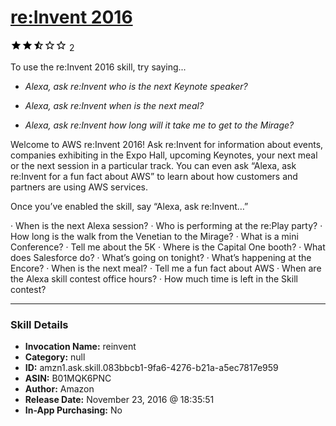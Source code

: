 # [re:Invent 2016](http://alexa.amazon.com/#skills/amzn1.ask.skill.083bbcb1-9fa6-4276-b21a-a5ec7817e959)
![2.5 stars](../../images/ic_star_black_18dp_1x.png)![2.5 stars](../../images/ic_star_black_18dp_1x.png)![2.5 stars](../../images/ic_star_half_black_18dp_1x.png)![2.5 stars](../../images/ic_star_border_black_18dp_1x.png)![2.5 stars](../../images/ic_star_border_black_18dp_1x.png) 2

To use the re:Invent 2016 skill, try saying...

* *Alexa, ask re:Invent who is the next Keynote speaker?*

* *Alexa, ask re:Invent when is the next meal?*

* *Alexa, ask re:Invent how long will it take me to get to the Mirage?*

Welcome to AWS re:Invent 2016! Ask re:Invent for information about events, companies exhibiting in the Expo Hall, upcoming Keynotes, your next meal or the next session in a particular track. You can even ask “Alexa, ask re:Invent for a fun fact about AWS” to learn about how customers and partners are using AWS services.
 
Once you’ve enabled the skill, say “Alexa, ask re:Invent…”
 
·         When is the next Alexa session?
·         Who is performing at the re:Play party?
·         How long is the walk from the Venetian to the Mirage?
·         What is a mini Conference?
·         Tell me about the 5K
·         Where is the Capital One booth?
·         What does Salesforce do?
·         What’s going on tonight?
·         What’s happening at the Encore?
·         When is the next meal?
·         Tell me a fun fact about AWS
·         When are the Alexa skill contest office hours?
·         How much time is left in the Skill contest?

***

### Skill Details

* **Invocation Name:** reinvent
* **Category:** null
* **ID:** amzn1.ask.skill.083bbcb1-9fa6-4276-b21a-a5ec7817e959
* **ASIN:** B01MQK6PNC
* **Author:** Amazon
* **Release Date:** November 23, 2016 @ 18:35:51
* **In-App Purchasing:** No
